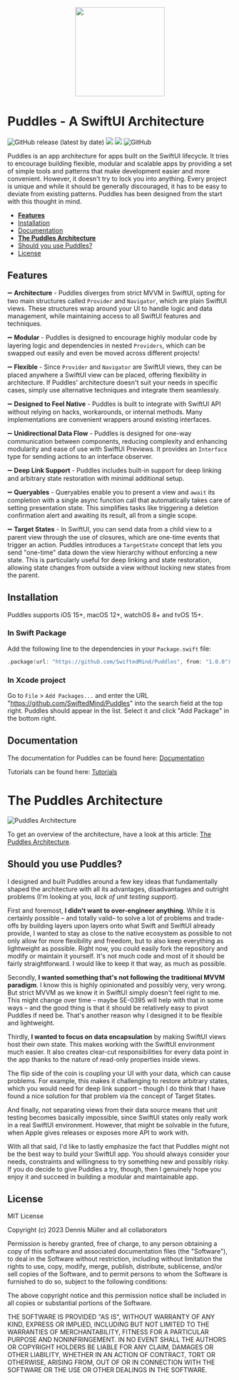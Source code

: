 <p align="center">
  <img width="200" height="200" src="https://user-images.githubusercontent.com/7083109/231764991-1de9f379-2f2a-41e4-b396-d7592508b6ed.png">
</p>

# Puddles - A SwiftUI Architecture
![GitHub release (latest by date)](https://img.shields.io/github/v/release/SwiftedMind/Puddles?label=Latest%20Release)
[![](https://img.shields.io/endpoint?url=https%3A%2F%2Fswiftpackageindex.com%2Fapi%2Fpackages%2FSwiftedMind%2FPuddles%2Fbadge%3Ftype%3Dswift-versions)](https://swiftpackageindex.com/SwiftedMind/Puddles)
[![](https://img.shields.io/endpoint?url=https%3A%2F%2Fswiftpackageindex.com%2Fapi%2Fpackages%2FSwiftedMind%2FPuddles%2Fbadge%3Ftype%3Dplatforms)](https://swiftpackageindex.com/SwiftedMind/Puddles)
![GitHub](https://img.shields.io/github/license/SwiftedMind/Puddles)

Puddles is an app architecture for apps built on the SwiftUI lifecycle. It tries to encourage building flexible, modular and scalable apps by providing a set of simple tools and patterns that make development easier and more convenient. However, it doesn't try to lock you into anything. Every project is unique and while it should be generally discouraged, it has to be easy to deviate from existing patterns. Puddles has been designed from the start with this thought in mind.


- **[Features](#features)**
- [Installation](#installation)
- [Documentation](#documentation)
- **[The Puddles Architecture](#the-puddles-architecture)**
- [Should you use Puddles?](#should-you-use-puddles)
- [License](#license)

## Features

➖ **Architecture** - Puddles diverges from strict MVVM in SwiftUI, opting for two main structures called `Provider` and `Navigator`, which are plain SwiftUI views. These structures wrap around your UI to handle logic and data management, while maintaining access to all SwiftUI features and techniques.

➖ **Modular** - Puddles is designed to encourage highly modular code by layering logic and dependencies in nested `Providers`, which can be swapped out easily and even be moved across different projects!

➖ **Flexible** - Since `Provider` and `Navigator` are SwiftUI views, they can be placed anywhere a SwiftUI view can be placed, offering flexibility in architecture. If Puddles' architecture doesn't suit your needs in specific cases, simply use alternative techniques and integrate them seamlessly.

➖ **Designed to Feel Native** - Puddles is built to integrate with SwiftUI API without relying on hacks, workarounds, or internal methods. Many implementations are convenient wrappers around existing interfaces.

➖ **Unidirectional Data Flow** - Puddles is designed for one-way communication between components, reducing complexity and enhancing modularity and ease of use with SwiftUI Previews. It provides an `Interface` type for sending actions to an interface observer.

➖ **Deep Link Support** - Puddles includes built-in support for deep linking and arbitrary state restoration with minimal additional setup.

➖ **Queryables** - Queryables enable you to present a view and `await` its completion with a single async function call that automatically takes care of setting presentation state. This simplifies tasks like triggering a deletion confirmation alert and awaiting its result, all from a single scope.

➖ **Target States** - In SwiftUI, you can send data from a child view to a parent view through the use of closures, which are one-time events that trigger an action. Puddles introduces a `TargetState` concept that lets you send "one-time" data down the view hierarchy without enforcing a new state. This is particularly useful for deep linking and state restoration, allowing state changes from outside a view without locking new states from the parent.

## Installation

Puddles supports iOS 15+, macOS 12+, watchOS 8+ and tvOS 15+.

### In Swift Package

Add the following line to the dependencies in your `Package.swift` file:

```swift
.package(url: "https://github.com/SwiftedMind/Puddles", from: "1.0.0")
```

### In Xcode project

Go to `File` > `Add Packages...` and enter the URL "https://github.com/SwiftedMind/Puddles" into the search field at the top right. Puddles should appear in the list. Select it and click "Add Package" in the bottom right.

## Documentation

The documentation for Puddles can be found here:
[Documentation](https://swiftedmind.github.io/Puddles/documentation/puddles/)

Tutorials can be found here:
[Tutorials](https://swiftedmind.github.io/Puddles/tutorials/puddlestutorials)

# The Puddles Architecture

![Puddles Architecture](https://user-images.githubusercontent.com/7083109/232222438-ca21b1f8-c87a-4b27-b6f2-05af6aacfc61.png)

To get an overview of the architecture, have a look at this article: [The Puddles Architecture](https://www.swiftedmind.com/blog/posts/introducing-puddles/01_architecture_intro).


## Should you use Puddles?

I designed and built Puddles around a few key ideas that fundamentally shaped the architecture with all its advantages, disadvantages and outright problems (I'm looking at you, *lack of unit testing support*).

First and foremost, **I didn't want to over-engineer anything**. While it is certainly possible – and totally valid– to solve a lot of problems and trade-offs by building layers upon layers onto what Swift and SwiftUI already provide, I wanted to stay as close to the native ecosystem as possible to not only allow for more flexibility and freedom, but to also keep everything as lightweight as possible. Right now, you could easily fork the repository and modify or maintain it yourself. It's not much code and most of it should be fairly straightforward. I would like to keep it that way, as much as possible.

Secondly, **I wanted something that's not following the traditional MVVM paradigm**. I know this is highly opinionated and possibly very, very wrong. But strict MVVM as we know it in SwiftUI simply doesn't feel right to me. This might change over time – maybe SE-0395 will help with that in some ways – and the good thing is that it should be relatively easy to pivot Puddles if need be. That's another reason why I designed it to be flexible and lightweight.

Thirdly, **I wanted to focus on data encapsulation** by making SwiftUI views host their own state. This makes working with the SwiftUI environment much easier. It also creates clear-cut responsibilities for every data point in the app thanks to the nature of read-only properties inside views.

The flip side of the coin is coupling your UI with your data, which can cause problems. For example, this makes it challenging to restore arbitrary states, which you would need for deep link support – though I do think that I have found a nice solution for that problem via the concept of Target States.

And finally, not separating views from their data source means that unit testing becomes basically impossible, since SwiftUI states only really work in a real SwiftUI environment. However, that might be solvable in the future, when Apple gives releases or exposes more API to work with.

With all that said, I'd like to lastly emphasize the fact that Puddles might not be the best way to build your SwiftUI app. You should always consider your needs, constraints and willingness to try something new and possibly risky. If you do decide to give Puddles a try, though, then I genuinely hope you enjoy it and succeed in building a modular and maintainable app.

## License

MIT License

Copyright (c) 2023 Dennis Müller and all collaborators

Permission is hereby granted, free of charge, to any person obtaining a copy
of this software and associated documentation files (the "Software"), to deal
in the Software without restriction, including without limitation the rights
to use, copy, modify, merge, publish, distribute, sublicense, and/or sell
copies of the Software, and to permit persons to whom the Software is
furnished to do so, subject to the following conditions:

The above copyright notice and this permission notice shall be included in all
copies or substantial portions of the Software.

THE SOFTWARE IS PROVIDED "AS IS", WITHOUT WARRANTY OF ANY KIND, EXPRESS OR
IMPLIED, INCLUDING BUT NOT LIMITED TO THE WARRANTIES OF MERCHANTABILITY,
FITNESS FOR A PARTICULAR PURPOSE AND NONINFRINGEMENT. IN NO EVENT SHALL THE
AUTHORS OR COPYRIGHT HOLDERS BE LIABLE FOR ANY CLAIM, DAMAGES OR OTHER
LIABILITY, WHETHER IN AN ACTION OF CONTRACT, TORT OR OTHERWISE, ARISING FROM,
OUT OF OR IN CONNECTION WITH THE SOFTWARE OR THE USE OR OTHER DEALINGS IN THE
SOFTWARE.
